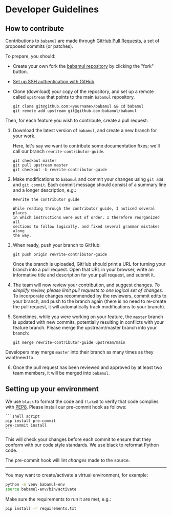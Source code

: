 # Developer Guidelines

## How to contribute

Contributions to `babamul` are made through [GitHub Pull Requests](https://help.github.com/en/github/collaborating-with-issues-and-pull-requests/about-pull-requests), a set of proposed commits (or patches).

To prepare, you should:

- Create your own fork the [babamul repository](https://github.com/babamul/babamul) by clicking the "fork" button.

- [Set up SSH authentication with GitHub](https://help.github.com/en/github/authenticating-to-github/connecting-to-github-with-ssh).

- Clone (download) your copy of the repository, and set up a remote called `upstream` that points to the main `babamul` repository.

  ```shell script
  git clone git@github.com:<yourname>/babamul && cd babamul
  git remote add upstream git@github.com:babamul/babamul
  ```

Then, for each feature you wish to contribute, create a pull request:

1. Download the latest version of `babamul`, and create a new branch for your work.

   Here, let's say we want to contribute some documentation fixes; we'll call our branch `rewrite-contributor-guide`.

   ```shell script
   git checkout master
   git pull upstream master
   git checkout -b rewrite-contributor-guide
   ```

2. Make modifications to `babamul` and commit your changes using `git add` and `git commit`.
Each commit message should consist of a summary line and a longer description, e.g.:

   ```text
   Rewrite the contributor guide

   While reading through the contributor guide, I noticed several places
   in which instructions were out of order. I therefore reorganized all
   sections to follow logically, and fixed several grammar mistakes along
   the way.
   ```

3. When ready, push your branch to GitHub:

   ```shell script
   git push origin rewrite-contributor-guide
   ```

   Once the branch is uploaded, GitHub should print a URL for turning your branch into a pull request.
   Open that URL in your browser, write an informative title and description for your pull request, and submit it.

4. The team will now review your contribution, and suggest changes.
*To simplify review, please limit pull requests to one logical set of changes.*
To incorporate changes recommended by the reviewers, commit edits to your branch, and push to the branch again
(there is no need to re-create the pull request, it will automatically track modifications to your branch).

5. Sometimes, while you were working on your feature, the `master` branch is updated with new commits, potentially
resulting in conflicts with your feature branch. Please merge the upstream/master branch into your branch:

    ```shell script
    git merge rewrite-contributor-guide upstream/main
    ```
Developers may merge `master` into their branch as many times as they want/need to.

6. Once the pull request has been reviewed and approved by at least two team members, it will be merged into `babamul`.

## Setting up your environment

We use `black` to format the code and `flake8` to verify that code complies with [PEP8](https://www.python.org/dev/peps/pep-0008/).
Please install our pre-commit hook as follows:

    ```shell script
    pip install pre-commit
    pre-commit install
    ```

This will check your changes before each commit to ensure that they
conform with our code style standards. We use black to reformat Python
code.

The pre-commit hook will lint *changes* made to the source.

---

You may want to create/activate a virtual environment, for example:

```bash
python -m venv babamul-env
source babamul-env/bin/activate
```

Make sure the requirements to run it are met, e.g.:

```bash
pip install -r requirements.txt
```
